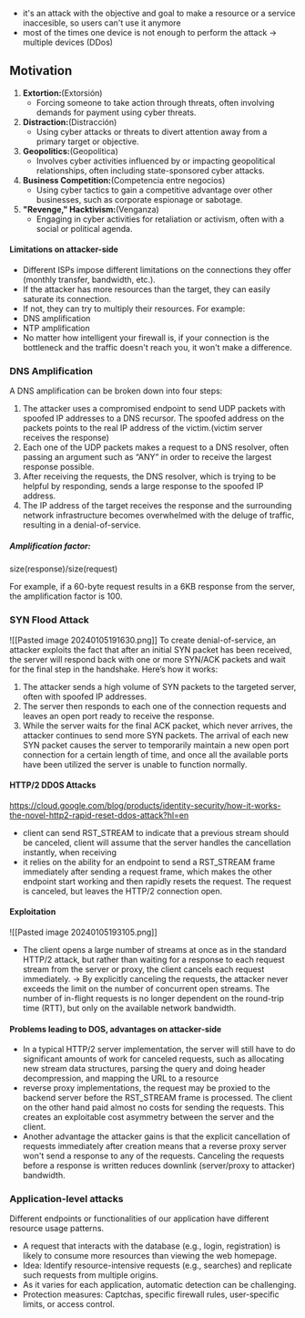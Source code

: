- it's an attack with the objective and goal to make a resource or a service inaccesible, so users can't use it anymore
- most of the times one device is not enough to perform the attack -> multiple devices (DDos)

## Motivation
1. **Extortion:**(Extorsión)
   -  Forcing someone to take action through threats, often involving demands for payment using cyber threats.
2. **Distraction:**(Distracción)
   - Using cyber attacks or threats to divert attention away from a primary target or objective.
3. **Geopolitics:**(Geopolitica)
   -  Involves cyber activities influenced by or impacting geopolitical relationships, often including state-sponsored cyber attacks.
4. **Business Competition:**(Competencia entre negocios)
   - Using cyber tactics to gain a competitive advantage over other businesses, such as corporate espionage or sabotage.
5. **"Revenge," Hacktivism:**(Venganza)
   - Engaging in cyber activities for retaliation or activism, often with a social or political agenda.
   
#### Limitations on attacker-side
- Different ISPs impose different limitations on the connections they offer (monthly transfer, bandwidth, etc.).
- If the attacker has more resources than the target, they can easily saturate its connection.
- If not, they can try to multiply their resources. For example:
- DNS amplification
- NTP amplification
- No matter how intelligent your firewall is, if your connection is the bottleneck and the traffic doesn't reach you, it won't make a difference.
### DNS Amplification
A DNS amplification can be broken down into four steps:

1. The attacker uses a compromised endpoint to send UDP packets with spoofed IP addresses to a DNS recursor. The spoofed address on the packets points to the real IP address of the victim.(victim server receives the response)
2. Each one of the UDP packets makes a request to a DNS resolver, often passing an argument such as “ANY” in order to receive the largest response possible.
3. After receiving the requests, the DNS resolver, which is trying to be helpful by responding, sends a large response to the spoofed IP address.
4. The IP address of the target receives the response and the surrounding network infrastructure becomes overwhelmed with the deluge of traffic, resulting in a denial-of-service.
##### Amplification factor:
size(response)/size(request)

For example, if a 60-byte request results in a 6KB response from the server, the amplification factor is 100.



### SYN Flood Attack
![[Pasted image 20240105191630.png]]
To create denial-of-service, an attacker exploits the fact that after an initial SYN packet has been received, the server will respond back with one or more SYN/ACK packets and wait for the final step in the handshake. Here’s how it works:

1. The attacker sends a high volume of SYN packets to the targeted server, often with spoofed IP addresses.
2. The server then responds to each one of the connection requests and leaves an open port ready to receive the response.
3. While the server waits for the final ACK packet, which never arrives, the attacker continues to send more SYN packets. The arrival of each new SYN packet causes the server to temporarily maintain a new open port connection for a certain length of time, and once all the available ports have been utilized the server is unable to function normally.
#### HTTP/2 DDOS Attacks
https://cloud.google.com/blog/products/identity-security/how-it-works-the-novel-http2-rapid-reset-ddos-attack?hl=en
- client can send RST_STREAM to indicate that a previous stream should be canceled, client will assume that the server handles the cancellation instantly, when receiving
- it relies on the ability for an endpoint to send a RST_STREAM frame immediately after sending a request frame, which makes the other endpoint start working and then rapidly resets the request. The request is canceled, but leaves the HTTP/2 connection open.
#### Exploitation
![[Pasted image 20240105193105.png]]
- The client opens a large number of streams at once as in the standard HTTP/2 attack, but rather than waiting for a response to each request stream from the server or proxy, the client cancels each request immediately.
-> By explicitly canceling the requests, the attacker never exceeds the limit on the number of concurrent open streams. The number of in-flight requests is no longer dependent on the round-trip time (RTT), but only on the available network bandwidth.

#### Problems leading to DOS, advantages on attacker-side
- In a typical HTTP/2 server implementation, the server will still have to do significant amounts of work for canceled requests, such as allocating new stream data structures, parsing the query and doing header decompression, and mapping the URL to a resource
- reverse proxy implementations, the request may be proxied to the backend server before the RST_STREAM frame is processed. The client on the other hand paid almost no costs for sending the requests. This creates an exploitable cost asymmetry between the server and the client.
- Another advantage the attacker gains is that the explicit cancellation of requests immediately after creation means that a reverse proxy server won't send a response to any of the requests. Canceling the requests before a response is written reduces downlink (server/proxy to attacker) bandwidth.



### Application-level attacks
Different endpoints or functionalities of our application have different resource usage patterns.
- A request that interacts with the database (e.g., login, registration) is likely to consume more resources than viewing the web homepage.
- Idea: Identify resource-intensive requests (e.g., searches) and replicate such requests from multiple origins.
- As it varies for each application, automatic detection can be challenging.
- Protection measures: Captchas, specific firewall rules, user-specific limits, or access control.